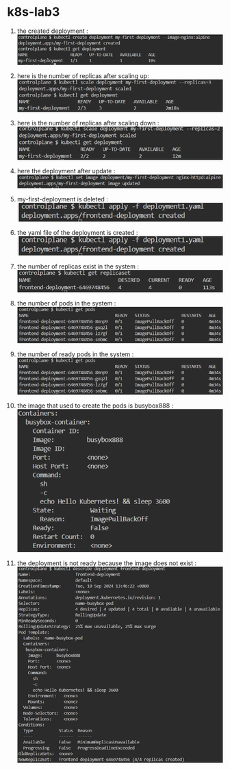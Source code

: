 # k8s-lab3

1. the created deployment :
    ![alt text](image.png)

2. here is the number of replicas after scaling up:
    ![alt text](image-1.png)

3. here is the number of replicas after scaling down :
    ![alt text](image-3.png)

4. here the deployment after update :
    ![alt text](image-2.png)

5. my-first-deployment is deleted :
    ![alt text](image-4.png)

6. the yaml file of the deployment is created :
    ![alt text](image-5.png)

7. the number of replicas exist in the system :
    ![alt text](image-6.png)

8. the number of pods in the system :
    ![alt text](image-7.png)

9. the number of ready pods in the system :
    ![alt text](image-8.png)

10. the image that used to create the pods is busybox888 :
    ![alt text](image-9.png)

11. the deployment is not ready because the image does not exist :
    ![alt text](image-10.png)